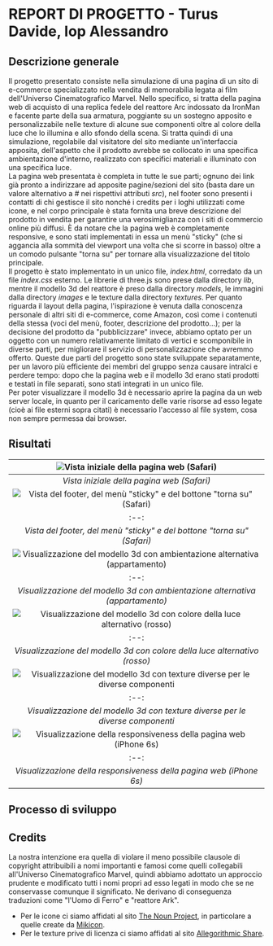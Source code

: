 # REPORT DI PROGETTO - Turus Davide, Iop Alessandro
## Descrizione generale
Il progetto presentato consiste nella simulazione di una pagina di un sito di e-commerce specializzato nella vendita di memorabilia legata ai film dell'Universo Cinematografico Marvel. Nello specifico, si tratta della pagina web di acquisto di una replica fedele del reattore Arc indossato da IronMan e facente parte della sua armatura, poggiante su un sostegno apposito e personalizzabile nelle texture di alcune sue componenti oltre al colore della luce che lo illumina e allo sfondo della scena. Si tratta quindi di una simulazione, regolabile dal visitatore del sito mediante un'interfaccia apposita, dell'aspetto che il prodotto avrebbe se collocato in una specifica ambientazione d'interno, realizzato con specifici materiali e illuminato con una specifica luce.<br/>
La pagina web presentata è completa in tutte le sue parti; ognuno dei link già pronto a indirizzare ad apposite pagine/sezioni del sito (basta dare un valore alternativo a *#* nei rispettivi attributi *src*), nel footer sono presenti i contatti di chi gestisce il sito nonché i credits per i loghi utilizzati come icone, e nel corpo principale è stata fornita una breve descrizione del prodotto in vendita per garantire una verosimiglianza con i siti di commercio online più diffusi. È da notare che la pagina web è completamente responsive, e sono stati implementati in essa un menù "sticky" (che si aggancia alla sommità del viewport una volta che si scorre in basso) oltre a un comodo pulsante "torna su" per tornare alla visualizzazione del titolo principale.<br/>
Il progetto è stato implementato in un unico file, *index.html*, corredato da un file *index.css* esterno. Le librerie di three.js sono prese dalla directory *lib*, mentre il modello 3d del reattore è preso dalla directory *models*, le immagini dalla directory *images* e le texture dalla directory *textures*. Per quanto riguarda il layout della pagina, l'ispirazione è venuta dalla conoscenza personale di altri siti di e-commerce, come Amazon, così come i contenuti della stessa (voci del menù, footer, descrizione del prodotto...); per la decisione del prodotto da "pubblicizzare" invece, abbiamo optato per un oggetto con un numero relativamente limitato di vertici e scomponibile in diverse parti, per migliorare il servizio di personalizzazione che avremmo offerto. Queste due parti del progetto sono state sviluppate separatamente, per un lavoro più efficiente dei membri del gruppo senza causare intralci e perdere tempo: dopo che la pagina web e il modello 3d erano stati prodotti e testati in file separati, sono stati integrati in un unico file.<br/>
Per poter visualizzare il modello 3d è necessario aprire la pagina da un web server locale, in quanto per il caricamento delle varie risorse ad esso legate (cioè ai file esterni sopra citati) è necessario l'accesso al file system, cosa non sempre permessa dai browser.

## Risultati
|![Vista iniziale della pagina web (Safari)](Screens/Screen_top.png)|
|:--:|
|*Vista iniziale della pagina web (Safari)*|
|![Vista del footer, del menù "sticky" e del bottone "torna su" (Safari)](Screens/Screen_bottom.png)|
|:--:|
|*Vista del footer, del menù "sticky" e del bottone "torna su" (Safari)*|
|![Visualizzazione del modello 3d con ambientazione alternativa (appartamento)](Screens/Screen_appartamento.png)|
|:--:|
|*Visualizzazione del modello 3d con ambientazione alternativa (appartamento)*|
|![Visualizzazione del modello 3d con colore della luce alternativo (rosso)](Screens/Screen_rosso.png)|
|:--:|
|*Visualizzazione del modello 3d con colore della luce alternativo (rosso)*|
|![Visualizzazione del modello 3d con texture diverse per le diverse componenti](Screens/Screen_texture.png)|
|:--:|
|*Visualizzazione del modello 3d con texture diverse per le diverse componenti*|
|![Visualizzazione della responsiveness della pagina web (iPhone 6s)](Screens/Screen_responsive.png)|
|:--:|
|*Visualizzazione della responsiveness della pagina web (iPhone 6s)*|

## Processo di sviluppo


## Credits
La nostra intenzione era quella di violare il meno possibile clausole di copyright attribuibili a nomi importanti e famosi come quelli collegabili all'Universo Cinematografico Marvel, quindi abbiamo adottato un approccio prudente e modificato tutti i nomi propri ad esso legati in modo che se ne conservasse comunque il significato. Ne derivano di conseguenza traduzioni come "l'Uomo di Ferro" e "reattore Ark".
- Per le icone ci siamo affidati al sito [The Noun Project](https://thenounproject.com), in particolare a quelle create da [Mikicon](https://thenounproject.com/mikicon/collection/e-commerce-2/).
- Per le texture prive di licenza ci siamo affidati al sito [Allegorithmic Share](https://share.allegorithmic.com).